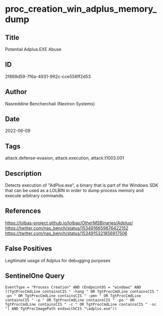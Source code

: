 # proc_creation_win_adplus_memory_dump

## Title
Potential Adplus.EXE Abuse

## ID
2f869d59-7f6a-4931-992c-cce556ff2d53

## Author
Nasreddine Bencherchali (Nextron Systems)

## Date
2022-06-09

## Tags
attack.defense-evasion, attack.execution, attack.t1003.001

## Description
Detects execution of "AdPlus.exe", a binary that is part of the Windows SDK that can be used as a LOLBIN in order to dump process memory and execute arbitrary commands.

## References
https://lolbas-project.github.io/lolbas/OtherMSBinaries/Adplus/
https://twitter.com/nas_bench/status/1534916659676422152
https://twitter.com/nas_bench/status/1534915321856917506

## False Positives
Legitimate usage of Adplus for debugging purposes

## SentinelOne Query
```
EventType = "Process Creation" AND (EndpointOS = "windows" AND ((TgtProcCmdLine containsCIS " -hang " OR TgtProcCmdLine containsCIS " -pn " OR TgtProcCmdLine containsCIS " -pmn " OR TgtProcCmdLine containsCIS " -p " OR TgtProcCmdLine containsCIS " -po " OR TgtProcCmdLine containsCIS " -c " OR TgtProcCmdLine containsCIS " -sc ") AND TgtProcImagePath endswithCIS "\adplus.exe"))

```